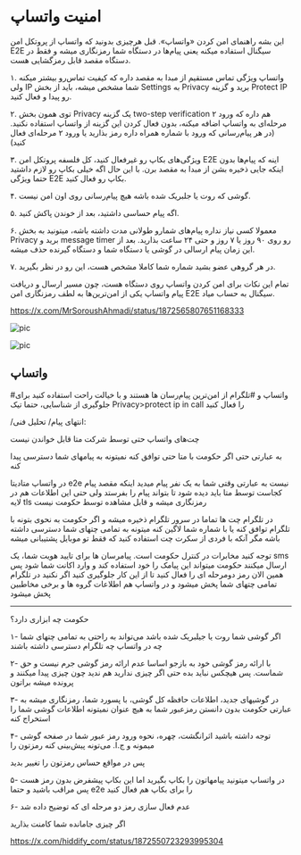 # امنیت واتساپ

این بشه راهنمای امن کردن «واتساپ».
قبل هرچیزی بدونید که واتساپ از پروتکل امن E2E سیگنال استفاده میکنه یعنی پیام‌ها در دستگاه شما رمزنگاری میشه و فقط در دستگاه مقصد قابل رمزگشایی هست.

۱. واتساپ ویژگی تماس مستقیم از مبدا به مقصد داره که کیفیت تماس‌رو بیشتر میکنه ولی IP شما مشخص میشه، باید از بخش Settings به Privacy برید و گزینه Protect IP رو پیدا و فعال کنید.

۲. توی همون بخش Privacy یک گزینه two-step verification هم داره که ورود ۲ مرحله‌ای به واتساپ اضافه میکنه، بدون فعال کردن این گزینه از واتساپ استفاده نکنید. (در هر پیام‌رسانی که ورود با شماره همراه داره رمز بذارید یا ورود ۲ مرحله‌ای فعال کنید)

۳. ویژگی‌های بکاپ رو غیرفعال کنید، کل فلسفه پروتکل امن E2E اینه که پیام‌ها بدون اینکه جایی ذخیره بشن از مبدا به مقصد برن.
با این حال اگه خیلی بکاپ رو لازم داشتید حتما ویژگی E2E بکاپ رو فعال کنید.

۴. گوشی که روت یا جلبریک شده باشه هیچ پیام‌رسانی روی اون امن نیست.

۵. اگه پیام حساسی داشتید، بعد از خوندن پاکش کنید.

۶. معمولا کسی نیاز نداره پیام‌های شمارو طولانی مدت داشته باشه، میتونید به بخش Privacy برید و message timer رو روی ۹۰ روز یا ۷ روز و حتی ۲۴ ساعت بذارید.
بعد از این زمان‌ پیام ارسالی در گوشی یا دستگاه شما و دستگاه گیرنده حذف میشه.

۷. در هر گروهی عضو بشید شماره شما کاملا مشخص هست، این رو در نظر بگیرید.

تمام این نکات برای امن کردن واتساپ روی دستگاه هست، چون مسیر ارسال و دریافت پیام واتساپ یکی از امن‌ترین‌ها به لطف رمزنگاری امن E2E سیگنال به حساب میاد.

https://x.com/MrSoroushAhmadi/status/1872565807651168333

![pic](https://pbs.twimg.com/media/GfynklxXYAAAhg7?format=jpg&name=small)

![pic](https://pbs.twimg.com/media/Gfy3qDLWoAAeOkT?format=jpg&name=small)


## واتساپ


#واتساپ و #تلگرام از امن‌ترین پیام‌رسان ها هستند و با خیالت راحت استفاده کنید
برای جلوگیری از شناسایی، حتما تیک
 Privacy>protect ip in call 
را فعال کنید

/انتهای پیام/
تحلیل فنی:

چت‌های واتساپ حتی توسط شرکت متا قابل خواندن نیست

به عبارتی حتی اگر حکومت با متا حتی توافق کنه نمیتونه به پیامهای شما دسترسی پیدا کنه

در واتساپ متادیتا e2e نیست به عبارتی وقتی شما به یک نفر پیام میدید اینکه مقصد پیام کجاست توسط متا باید دیده شود تا بتواند پیام را بفرستد
ولی حتی این اطلاعات هم در لایه tls رمزنگاری میشه و قابل مشاهده توسط حکومت نیست

در تلگرام چت ها تماما در سرور تلگرام ذخیره میشه و اگر حکومت به نحوی بتونه با تلگرام توافق کنه یا با شماره شما لاگین کنه میتونه به تمامی چتهای شما دسترسی داشته باشه
مگر آنکه با فردی از سکرت چت استفاده کنید که فقط تو موبایل پشتیبانی میشه

توجه کنید
مخابرات در کنترل حکومت است. پیامرسان ها برای تایید هویت شما، یک sms ارسال میکنند 
حکومت میتواند این پیامک را خود استفاده کند و وارد اکانت شما شود
پس همین الان رمز دومرحله ای را فعال کنید تا از این کار جلوگیری کنید
اگر نکنید در تلگرام تمامی چتهای شما پخش میشود
و در واتساپ هم اطلاعات گروه ها و برخی مخاطبین پخش میشود

----
حکومت چه ابزاری دارد؟

۱- اگر گوشی شما روت یا جیلبریک شده باشد می‌تواند به راحتی به تمامی چتهای شما چه در واتساپ چه تلگرام دسترسی داشته باشند

۲- با ارائه رمز گوشی خود به بازجو
اساسا عدم ارائه رمز گوشی جرم نیست و حق شماست. پس هیچکس نباید بده
حتی اگر چیزی ندارید هم ندید چون چیزی پیدا میکنند و پرونده میشه براتون

۳- در گوشیهای جدید، اطلاعات حافظه کل گوشی، با پسورد شما، رمزنگاری میشه
به عبارتی حکومت بدون دانستن رمزعبور شما به هیچ عنوان نمیتونه اطلاعات گوشی شما را استخراج کنه

۴- توجه داشته باشید اثرانگشت، چهره، نحوه ورود رمز عبور شما در صفحه گوشی میمونه و ج.ا. می‌تونه پیش‌بینی کنه رمزتون را

پس در مواقع حساس رمزتون را تغییر بدید

۵- در واتساپ میتونید پیامهاتون را  بکاپ بگیرید اما این بکاپ پیشفرض بدون رمز هست پس مراقب باشید و حتما e2e را برای بکاپ هم فعال کنید

۶- عدم فعال سازی رمز دو مرحله ای که توضیح داده شد 

اگر چیزی جامانده شما کامنت بذارید

https://x.com/hiddify_com/status/1872550723293995304